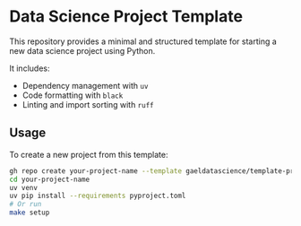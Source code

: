# Data Science Project Template

This repository provides a minimal and structured template for starting a new data science project using Python.

It includes:

- Dependency management with `uv`
- Code formatting with `black`
- Linting and import sorting with `ruff`

## Usage

To create a new project from this template:

```bash
gh repo create your-project-name --template gaeldatascience/template-project
cd your-project-name
uv venv
uv pip install --requirements pyproject.toml
# Or run
make setup
```
